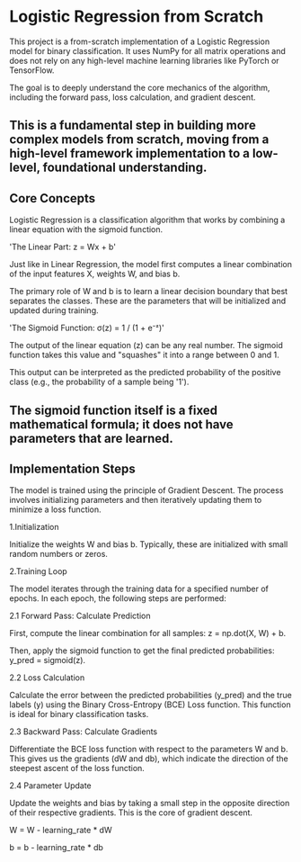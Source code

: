 # Logistic Regression from Scratch

This project is a from-scratch implementation of a Logistic Regression model for binary classification. It uses NumPy for all matrix operations and does not rely on any high-level machine learning libraries like PyTorch or TensorFlow.

The goal is to deeply understand the core mechanics of the algorithm, including the forward pass, loss calculation, and gradient descent.

This is a fundamental step in building more complex models from scratch, moving from a high-level framework implementation to a low-level, foundational understanding.
------------------------------------------------------------------------------------------------------------------------------------------------------------------
## Core Concepts
Logistic Regression is a classification algorithm that works by combining a linear equation with the sigmoid function.

'The Linear Part: z = Wx + b'

Just like in Linear Regression, the model first computes a linear combination of the input features X, weights W, and bias b.

The primary role of W and b is to learn a linear decision boundary that best separates the classes. These are the parameters that will be initialized and updated during training.

'The Sigmoid Function: σ(z) = 1 / (1 + e⁻ᶻ)'

The output of the linear equation (z) can be any real number. The sigmoid function takes this value and "squashes" it into a range between 0 and 1.

This output can be interpreted as the predicted probability of the positive class (e.g., the probability of a sample being '1').

The sigmoid function itself is a fixed mathematical formula; it does not have parameters that are learned.
------------------------------------------------------------------------------------------------------------------------------------------------------------------
## Implementation Steps
The model is trained using the principle of Gradient Descent. The process involves initializing parameters and then iteratively updating them to minimize a loss function.

1.Initialization

Initialize the weights W and bias b. Typically, these are initialized with small random numbers or zeros.

2.Training Loop

The model iterates through the training data for a specified number of epochs. In each epoch, the following steps are performed:

2.1 Forward Pass: Calculate Prediction

First, compute the linear combination for all samples: z = np.dot(X, W) + b.

Then, apply the sigmoid function to get the final predicted probabilities: y_pred = sigmoid(z).

2.2 Loss Calculation

Calculate the error between the predicted probabilities (y_pred) and the true labels (y) using the Binary Cross-Entropy (BCE) Loss function. This function is ideal for binary classification tasks.

2.3 Backward Pass: Calculate Gradients

Differentiate the BCE loss function with respect to the parameters W and b. This gives us the gradients (dW and db), which indicate the direction of the steepest ascent of the loss function.

2.4 Parameter Update

Update the weights and bias by taking a small step in the opposite direction of their respective gradients. This is the core of gradient descent.

W  =  W  -  learning_rate * dW

b  =  b  -  learning_rate * db